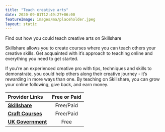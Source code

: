 ```yaml
---
title: "Teach creative arts"
date: 2020-09-01T12:49:27+06:00
featureImage: images/ma/placeholder.jpeg
layout: static
---
```


Find out how you could teach creative arts on Skillshare

Skillshare allows you to create courses where you can teach others your creative skills. Get acquainted with it’s approach to teaching online and everything you need to get started.

If you’re an experienced creative pro with tips, techniques and skills to demonstrate, you could help others along their creative journey - it’s rewarding in more ways than one. By teaching on Skillshare, you can grow your online following, give back, and earn money.

| Provider Links      | Free or Paid  |  
| :-----------          | :--------------:      |  
| [**Skillshare**](https://www.skillshare.com/en/teach) | Free/Paid | 
| [**Craft Courses**](https://www.craftcourses.com/blog/the-craftcourses-guide-to-becoming-an-arts-and-crafts-tutor) | Free/Paid | 
| [**UK Government**](https://www.teach-in-further-education.campaign.gov.uk/) | Free | 
  

<br/><br/>






